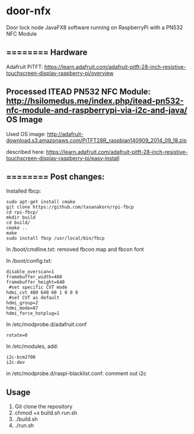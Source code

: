 door-nfx
========
Door lock node JavaFX8 software running on RaspberryPi with a PN532 NFC Module

========
Hardware
--------
Adafruit PiTFT: https://learn.adafruit.com/adafruit-pitft-28-inch-resistive-touchscreen-display-raspberry-pi/overview

Processed ITEAD PN532 NFC Module: http://hsilomedus.me/index.php/itead-pn532-nfc-module-and-raspberrypi-via-i2c-and-java/
OS Image
--------
Used OS image: http://adafruit-download.s3.amazonaws.com/PiTFT28R_raspbian140909_2014_09_18.zip

described here: https://learn.adafruit.com/adafruit-pitft-28-inch-resistive-touchscreen-display-raspberry-pi/easy-install

========
Post changes:
-------------
Installed fbcp:
```
sudo apt-get install cmake
git clone https://github.com/tasanakorn/rpi-fbcp
cd rpi-fbcp/
mkdir build
cd build/
cmake ..
make
sudo install fbcp /usr/local/bin/fbcp
```

In /boot/cmdline.txt: removed fbcon map and fbcon font

In /boot/config.txt:
```
disable_overscan=1
framebuffer_width=480
framebuffer_height=640
 #set specific CVT mode
hdmi_cvt 480 640 60 1 0 0 0
 #set CVT as default
hdmi_group=2
hdmi_mode=87
hdmi_force_hotplug=1
```

In /etc/modprobe.d/adafruit.conf
```
rotate=0
```

In /etc/modules, add:
```
i2c-bcm2708
i2c-dev
```

in /etc/modprobe.d/raspi-blacklist.conf: comment out i2c

Usage
-----
1. Git clone the repository
2. chmod +x build.sh run.sh
3. ./build.sh
4. ./run.sh